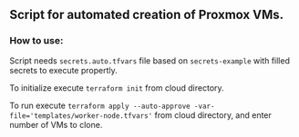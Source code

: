 ## Script for automated creation of Proxmox VMs.

### How to use:

Script needs `secrets.auto.tfvars` file based on `secrets-example` with filled secrets to execute propertly.

To initialize execute `terraform init` from cloud directory.

To run execute `terraform apply --auto-approve -var-file='templates/worker-node.tfvars'` from cloud directory, and enter number of VMs to clone.
